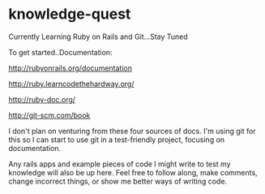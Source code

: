 knowledge-quest
===============

Currently Learning Ruby on Rails and Git...Stay Tuned

To get started..Documentation:

http://rubyonrails.org/documentation

http://ruby.learncodethehardway.org/

http://ruby-doc.org/

http://git-scm.com/book

I don't plan on venturing from these four sources of docs. I'm using git for this so I can start to use git in a test-friendly project, focusing on documentation. 

Any rails apps and example pieces of code I might write to test my knowledge will also be up here. Feel free to follow along, make comments, change incorrect things, or show me better ways of writing code.

